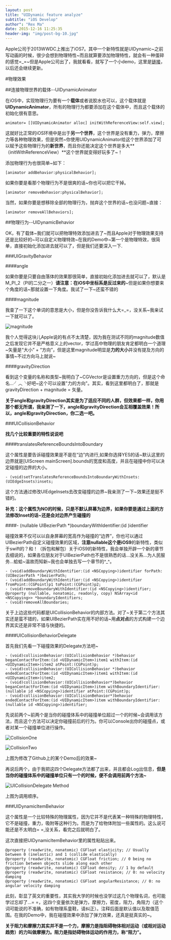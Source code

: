 ```yaml
---
layout: post
title: "UIDynamic feature analyze"
subtitle: "iOS Develop"
author": "Rex Ma"
date: 2015-12-16 11:25:35
header-img: "img/post-bg-10.jpg"
---
```


Apple公司于2013WWDC上推出了iOS7。其中一个新特性就是UIDynamic~之前写动画的时候，很少会想到物理特性~而且就算要添加物理特性，就会有一种蛋碎的感觉=_=~但是Apple公司出了，我就看看，就写了一个小demo，这里是[链接](https://github.com/RexMa88/UIDynamic-Demo)，以后还会继续更新。

#物理效果

##连接物理世界的载体--UIDynamicAnimator

在iOS中，实现物理行为要有一个**载体**或者说胶水也可以，这个载体就是**UIDynamicAnimator**，所有的物理行为都要添加在这个载体中，而且这个载体的初始化很有意思。
	
	animator= [[UIDynamicAnimator alloc] initWithReferenceView:self.view];
	
这就好比正常的iOS环境中是出于**另一个世界**，这个世界是没有重力，弹力，摩擦力等各种物理效果，但是突然~你使用UIDynamicAnimator给这个世界添加了可以赋予这些物理行为的**新世界**，而且你还能决定这个世界是多大**（initWithReferenceView）**这个世界就变得好玩多了~！

添加物理行为也很简单~如下：

	[animator addBehavior:physicalBehavior];
	
如果你要是看那个物理行为不是很爽的话~你也可以把它干掉。

	[animator removeBehavior:physicalBehavior];

当然，如果你要是想移除全部的物理行为，抛弃这个世界的话~也没问题~直接：
	
	[animator removeAllBehaviors];
	
##物理行为--UIDynamicBehavior

OK，有了载体~我们就可以把物理特效添加进去了~而且Apple对于物理效果支持还是比较好的~可以自定义物理特效~在我的Demo中~第一个是物理特效，很简单，直接初始化添加进去就可以了，但是我们还要深入一下.

###UIGravityBehavior

####angle

如果你要是只要自由落体的效果那很简单，直接初始化添加进去就可以了，默认是M_PI_2（PI的二分之一）**请注意：在iOS中坐标系是反过来的**~但是如果你想要来个角度的话~那就设置一下角度。我试了一下~还蛮不错的

####magnitude

我查了一下这个单词的意思是大小，但是你没告诉我什么大=_=，没关系~我亲试一下就可以了。

![magnitude](http://machaotest.oss-cn-beijing.aliyuncs.com/picture/magnitude.png)

我个人觉得这块儿Apple说的有点不太清楚，因为我在测试不同的magnitude数值之后发现它并不是严格意义上的vector，学过高中物理的朋友肯定都明白一个道理~矢量是“大小” + “方向”，但是这里magnitude明显是**力的大小**并没有提及方向的事情~不过方向马上就说~

####gravityDirection

看到这个变量的名称和类型~我明白了~CGVector是设置重力方向的，但是这个命名...╯︿╰好吧~这个可以设置"力的方向"。其实，看到这里都明白了，那就是gravityDirection + magnitude = 矢量。

**关于angle和gravityDirection其实是为了适应不同的人群，但效果都一样，你用那个都无所谓，我亲测了一下，angle和gravityDirection会互相覆盖效果！所以，angle和gravityDirection，你二选一吧。**

###UICollisionBehavior

**找几个比较重要的特性说说吧**

####translatesReferenceBoundsIntoBoundary

这个属性是要告诉碰撞效果是不是在“边”内进行,如果你选择YES的话~默认这里的边界就是[UIScreen mainScreen].bounds的宽度和高度，并且在碰撞中你可以决定碰撞的边界的大小。

	- (void)setTranslatesReferenceBoundsIntoBoundaryWithInsets:(UIEdgeInsets)insets;

这个方法通过修改UIEdgeInsets去改变碰撞的边界~我亲测了一下~效果还是挺不错的。

**补充：这个属性为NO的时候，只是不默认屏幕为边界，如果你要是通过上面的方法修改Inset的话~还是会对边界产生碰撞的**

####- (nullable UIBezierPath *)boundaryWithIdentifier:(id <NSCopying>)identifier

碰撞效果不仅可以以自身屏幕的宽高作为碰撞的“边界”，你也可以通过UIBezierPath自定义碰撞效果的区域，**注意nullable这个是iOS9**的新特性，类似于swift的？和！（拆包和解包）关于iOS9的新特性，我会单独开辟一个新的章节去细说的，如果各位朋友对于UIBezierPath也不是很熟悉的话...没关系...为人民服务...蛤蛤~温故而知新~我也会单独去写一个章节的^_^。

	- (void)addBoundaryWithIdentifier:(id <NSCopying>)identifier forPath:(UIBezierPath *)bezierPath;
	- (void)addBoundaryWithIdentifier:(id <NSCopying>)identifier fromPoint:(CGPoint)p1 toPoint:(CGPoint)p2;
	- (void)removeBoundaryWithIdentifier:(id <NSCopying>)identifier;
	@property (nullable, nonatomic, readonly, copy) NSArray<id <NSCopying>> *boundaryIdentifiers;
	- (void)removeAllBoundaries;

关于上边这些代码都是UICollisionBehavior的内部方法。对了~关于第二个方法其实还是蛮不错的，如果UIBezierPath实在用不好的话~用**点对点**的方式构建一个边界其实还是非常不错与快捷的。

####UICollisionBehaviorDelegate

首先我们先看一下碰撞效果的Delegate方法吧~

	- (void)collisionBehavior:(UICollisionBehavior *)behavior beganContactForItem:(id <UIDynamicItem>)item1 withItem:(id <UIDynamicItem>)item2 atPoint:(CGPoint)p;
	- (void)collisionBehavior:(UICollisionBehavior *)behavior endedContactForItem:(id <UIDynamicItem>)item1 withItem:(id <UIDynamicItem>)item2;
	- (void)collisionBehavior:(UICollisionBehavior*)behavior beganContactForItem:(id <UIDynamicItem>)item withBoundaryIdentifier:(nullable id <NSCopying>)identifier atPoint:(CGPoint)p;
	- (void)collisionBehavior:(UICollisionBehavior*)behavior endedContactForItem:(id <UIDynamicItem>)item withBoundaryIdentifier:(nullable id <NSCopying>)identifier;

先说前两个~前两个是当你的碰撞体系中的碰撞单位超过一个的时候~会调用该方法，而且这个方法可以决定你碰撞前后的行为。你可以Console出你的碰撞点，或者对某一个碰撞单位进行操作。

![CollisionOne](http://machaotest.oss-cn-beijing.aliyuncs.com/picture/CollisionDynamicOne.png)

![CollisionTwo](http://machaotest.oss-cn-beijing.aliyuncs.com/picture/CollisionDynamicTwo.png)

上图为修改了Github上的某个Demo后的效果~

再说后两个，由于我把这四个Delegate方法都了出来，并且都会Log出信息，**但是当你的碰撞体系中的碰撞单位只有一个的时候，便不会调用前两个方法~**

![UICollisionDelegate Method](http://machaotest.oss-cn-beijing.aliyuncs.com/picture/UICollisionDelegate.png)

上图为调用顺序。

###UIDynamicItemBehavior

这个属性是一个比较特殊的物理属性，因为它并不是代表某一种特殊的物理特性，它不是碰撞，重力，吸附等这种行为。而是为了给物体附加一些属性的。这么说可能还是不太明白= =,没关系，看完之后就明白了。

这次直接把UIDynamicItemBehavior里的属性粘贴出来。

	@property (readwrite, nonatomic) CGFloat elasticity; // Usually between 0 (inelastic) and 1 (collide elastically) 
	@property (readwrite, nonatomic) CGFloat friction; // 0 being no friction between objects slide along each other
	@property (readwrite, nonatomic) CGFloat density; // 1 by default
	@property (readwrite, nonatomic) CGFloat resistance; // 0: no velocity damping
	@property (readwrite, nonatomic) CGFloat angularResistance; // 0: no angular velocity damping
	
此刻，彰显了英文的重要性，其实我大学的时候也没学过这几个物理名词，也可能学过忘却了...= =，这四个变量依次是弹力，摩擦力，密度，阻力，角阻力（这个词可能说的不准确，如有物理系童鞋，请纠正）。注释后面是默认值以及取值范围。在我的Demo中，我在碰撞效果中添加了弹力效果，还真是挺真实的~。

**关于阻力和摩擦力其实并不是一个力，摩擦力是指阻碍物体相对运动（或相对运动趋势）的力叫做摩擦力。阻力是指妨碍物体运动的作用力，称“阻力”。**